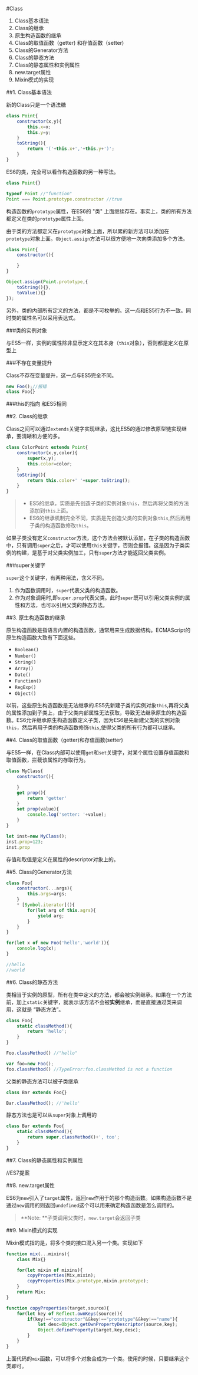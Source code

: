 #Class

1. Class基本语法
2. Class的继承
3. 原生构造函数的继承
4. Class的取值函数（getter) 和存值函数（setter)
5. Class的Generator方法
6. Class的静态方法
7. Class的静态属性和实例属性
8. new.target属性
9. Mixin模式的实现

##1. Class基本语法

新的Class只是一个语法糖

```javascript
class Point{
    constructor(x,y){
        this.x=x;
        this.y=y;
    }
    toString(){
        return '('+this.x+','+this.y+')';
    }
}
```

ES6的类，完全可以看作构造函数的另一种写法。

```javascript
class Point{}

typeof Point //"function"
Point === Point.prototype.constructor //true
```

构造函数的`prototype`属性，在ES6的 "类" 上面继续存在。事实上，类的所有方法都定义在类的`prototype`属性上面。

由于类的方法都定义在`prototype`对象上面，所以累的新方法可以添加在`prototype`对象上面。`Object.assign`方法可以很方便地一次向类添加多个方法。

```javascript
class Point{
    constructor(){

    }
}

Object.assign(Point.prototype,{
    toString(){},
    toValue(){}
});
```

另外，类的内部所有定义的方法，都是不可枚举的。这一点和ES5行为不一致。同时类的属性名可以采用表达式。

###类的实例对象

与ES5一样，实例的属性除非显示定义在其本身（`this`对象），否则都是定义在原型上

###不存在变量提升

Class不存在变量提升，这一点与ES5完全不同。

```javascript
new Foo();//报错
class Foo{}
```

###this的指向
和ES5相同

##2. Class的继承

Class之间可以通过`extends`关键字实现继承，这比ES5的通过修改原型链实现继承，要清晰和方便的多。

```javascript
class ColorPoint extends Point{
    constructor(x,y,color){
        super(x,y);
        this.color=color;
    }
    toString(){
        return this.color+' '+super.toString();
    }
}
```

>- ES5的继承，实质是先创造子类的实例对象`this`，然后再将父类的方法添加到`this`上面。 
>- ES6的继承机制完全不同，实质是先创造父类的实例对象`this`,然后再用子类的构造函数修改`this`。

如果子类没有定义`constructor`方法，这个方法会被默认添加，在子类的构造函数中，只有调用`super`之后，才可以使用`this`关键字，否则会报错。这是因为子类实例的构建，是基于对父类实例加工，只有`super`方法才能返回父类实例。

###super关键字

`super`这个关键字，有两种用法，含义不同。

1. 作为函数调用时，`super`代表父类的构造函数。
2. 作为对象调用时,即`super.prop`代表父类。此时`super`既可以引用父类实例的属性和方法，也可以引用父类的静态方法。

##3. 原生构造函数的继承

原生构造函数是指语言内置的构造函数，通常用来生成数据结构。ECMAScript的原生构造函数大致有下面这些。

- `Boolean()`
- `Number()`
- `String()`
- `Array()`
- `Date()`
- `Function()`
- `RegExp()`
- `Object()`

以前，这些原生构造函数是无法继承的.ES5先新建子类的实例对象`this`,再将父类的属性添加到子类上，由于父类内部属性无法获取，导致无法继承原生的构造函数。ES6允许继承原生构造函数定义子类，因为ES6是先新建父类的实例对象`this`，然后再用子类的构造函数修饰`this`,使得父类的所有行为都可以继承。

##4. Class的取值函数（getter)和存值函数(setter)

与ES5一样，在Class内部可以使用`get`和`set`关键字，对某个属性设置存值函数和取值函数，拦截该属性的存取行为。

```javascript
class MyClass{
    constructor(){

    }
    get prop(){
        return 'getter'
    }
    set prop(value){
        console.log('setter: '+value);
    }
}

let inst=new MyClass();
inst.prop=123;
inst.prop
```

存值和取值是定义在属性的descriptor对象上的。

##5. Class的Generator方法

```javascript
class Foo{
    constructor(...args){
        this.args=args;
    }
    * [Symbol.iterator](){
        for(let arg of this.agrs){
            yield arg;
        }
    }
}

for(let x of new Foo('hello','world')){
    console.log(x);
}

//hello
//world
```

##6. Class的静态方法

类相当于实例的原型，所有在类中定义的方法，都会被实例继承。如果在一个方法前，加上`static`关键字，就表示该方法不会被**实例**继承，而是直接通过类来调用，这就是 “静态方法”。

```javascript
class Foo{
    static classMethod(){
        return 'hello';
    }
}

Foo.classMethod() //"hello"

var foo=new Foo();
foo.classMethod() //TypeError:foo.classMethod is not a function
```

父类的静态方法可以被子类继承

```javascript
class Bar extends Foo{}

Bar.classMethod(); //'hello'
```

静态方法也是可以从`super`对象上调用的

```javascript
class Bar extends Foo{
    static classMethod(){
        return super.classMethod()+', too';
    }
}
```

##7. Class的静态属性和实例属性

//ES7提案

##8. new.target属性

ES6为`new`引入了`target`属性，返回`new`作用于的那个构造函数。如果构造函数不是通过`new`调用的则返回`undefined`这个可以用来确定构造函数是怎么调用的。

>**Note: **子类调用父类时，`new.target`会返回子类

##9. Mixin模式的实现

Mixin模式指的是，将多个类的接口混入另一个类。实现如下

```javascript
function mix(...mixins){
    class Mix{}

    for(let mixin of mixins){
        copyProperties(Mix,mixin);
        copyProperties(Mix.prototype,mixin.prototype);
    }
    return Mix;
}

function copyProperties(target,source){
    for(let key of Reflect.ownKeys(source)){
        if(key!=="constructor"&&key!=="prototype"&&key!=="name"){
            let desc=Object.getOwnPropertyDescriptor(source,key);
            Object.defineProperty(target,key,desc);
        }
    }
}
```

上面代码的`mix`函数，可以将多个对象合成为一个类。使用的时候，只要继承这个类即可。




